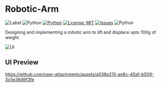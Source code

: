 # Robotic-Arm

![Label](https://img.shields.io/badge/<LABEL>-<MESSAGE>-<COLOR>)
![Python](https://img.shields.io/badge/language-Python-blue)
[![Python](https://img.shields.io/badge/language-Python-blue)](https://www.python.org/)
[![License: MIT](https://img.shields.io/badge/License-MIT-yellow.svg)](https://opensource.org/licenses/MIT)
[![Issues](https://img.shields.io/github/issues/yourusername/yourrepository)](https://github.com/yourusername/yourrepository/issues)
![Python](https://img.shields.io/badge/language-Python-blue?style=for-the-badge)


Designing and implementing a robotic arm to lift and displace upto 100g of weight.

![UI](https://github.com/user-attachments/assets/312ceb2f-7c04-42a3-9e54-64d898e34d76)

## UI Preview
https://github.com/user-attachments/assets/a038e215-ae8c-40a1-b509-3c5e36d9f3fe

